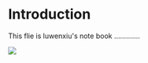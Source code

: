 # Introduction

This flie is luwenxiu's note book .............

![](.gitbook/assets/xue-xi-ren-wu-gui-hua.png)

